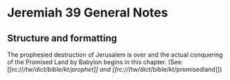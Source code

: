 # Jeremiah 39 General Notes
## Structure and formatting

The prophesied destruction of Jerusalem is over and the actual conquering of the Promised Land by Babylon begins in this chapter. (See: [[rc://*/tw/dict/bible/kt/prophet]] and [[rc://*/tw/dict/bible/kt/promisedland]])